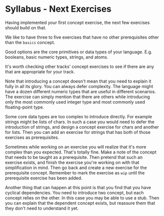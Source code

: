 # Syllabus - Next Exercises

Having implemented your first concept exercise, the next few exercises should build on that.

We like to have three to five exercises that have no other prerequisites other than the `basics` concept.

Good options are the core primitives or data types of your language.
E.g. booleans, basic numeric types, strings, and atoms.

It's worth checking other tracks' concept exercises to see if there are any that are appropriate for your track.

Note that introducing a concept doesn't mean that you need to explain it fully in all its glory.
You can always defer complexity.
The language might have a dozen different numeric types that are useful in different scenarios.
The exercise can simply mention that there are others while introducing only the most commonly used integer type and most commonly used floating-point type.

Some core data types are too complex to introduce directly.
For example strings might be lists of chars.
In such a case you would need to defer the introduction of strings, and design a concept exercise for chars and another for lists.
Then you can add an exercise for strings that has both of those exercises as prerequisites.

Sometimes while working on an exercise you will realize that it's more complex than you expected.
That's totally fine.
Make a note of the concept that needs to be taught as a prerequisite.
Then pretend that such an exercise exists, and finish the exercise you're working on with that simplification in mind.
Then go back and create a new exercise for the prerequisite concept.
Remember to mark the exercise as `wip` until the prerequisite exercise has been added.

Another thing that can happen at this point is that you find that you have cyclical dependencies.
You need to introduce two concept, but each concept relies on the other.
In this case you may be able to use a stub.
Then you can explain that the dependent concept exists, but reassure them that they don't need to understand it yet.
